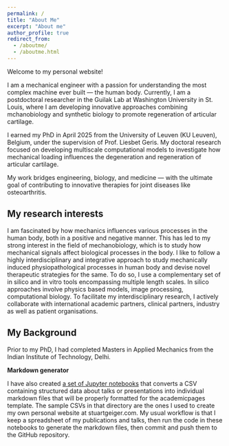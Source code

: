 ```yaml
---
permalink: /
title: "About Me"
excerpt: "About me"
author_profile: true
redirect_from: 
  - /aboutme/
  - /aboutme.html
---
```


Welcome to my personal website!

I am a mechanical engineer with a passion for understanding the most complex machine ever built — the human body. Currently, I am a postdoctoral researcher in the Guilak Lab at Washington University in St. Louis, where I am developing innovative approaches combining mchanobiology and synthetic biology to promote regeneration of articular cartilage.

I earned my PhD in April 2025 from the University of Leuven (KU Leuven), Belgium, under the supervision of Prof. Liesbet Geris. My doctoral research focused on developing multiscale computational models to investigate how mechanical loading influences the degeneration and regeneration of articular cartilage.

My work bridges engineering, biology, and medicine — with the ultimate goal of contributing to innovative therapies for joint diseases like osteoarthritis.

My research interests
--------
I am fascinated by how mechanics influences various processes in the human body, both in a positive and negative manner. This has led to my strong interest in the field of mechanobiology, which is to study how mechanical signals affect biological processes in the body. I like to follow a highly interdisciplinary and integrative approach to study mechanically induced physiopathological processes in human body and devise novel therapeutic strategies for the same. To do so, I use a complementary set of in silico and in vitro tools encompassing multiple length scales. In silico approaches involve physics based models, image processing, computational biology. To facilitate my interdisciplinary research, I actively collaborate with international academic partners, clinical partners, industry as well as patient organisations.

My Background
--------
Prior to my PhD, I had completed Masters in Applied Mechanics from the Indian Institute of Technology, Delhi. 

**Markdown generator**

I have also created [a set of Jupyter notebooks](https://github.com/academicpages/academicpages.github.io/tree/master/markdown_generator
) that converts a CSV containing structured data about talks or presentations into individual markdown files that will be properly formatted for the academicpages template. The sample CSVs in that directory are the ones I used to create my own personal website at stuartgeiger.com. My usual workflow is that I keep a spreadsheet of my publications and talks, then run the code in these notebooks to generate the markdown files, then commit and push them to the GitHub repository.
